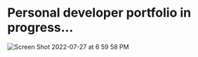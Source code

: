 
# Personal developer portfolio in progress...
![Screen Shot 2022-07-27 at 6 59 58 PM](https://user-images.githubusercontent.com/93444274/181392364-3b5f310d-951b-4894-b00d-41567b401a7b.png)
